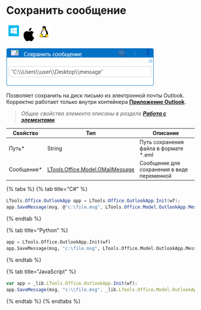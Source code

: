 # Сохранить сообщение

![](<../../../.gitbook/assets/image (100) (1) (1) (1) (1) (1) (1) (1) (2) (46).png>)

![](<../../../.gitbook/assets/Сохранить сообщение Exchange и Outlook.png>)

Позволяет сохранить на диск письмо из электронной почты Outlook. Корректно работает только внутри контейнера [**Приложение Outlook**](https://docs.primo-rpa.ru/primo-rpa/g\_elements/el\_basic/els\_outlook/el\_outlook\_app).

> _Общие свойства элемента описаны в разделе_ [_**Работа с элементами**_](https://docs.primo-rpa.ru/primo-rpa/primo-studio/process/elements)_._

| Свойство    | Тип                                                                        | Описание                                   |
| ----------- | -------------------------------------------------------------------------- | ------------------------------------------ |
| Путь\*      | String                                                                     | Путь сохранения файла в формате \*.eml     |
| Сообщение\* | [LTools.Office.Model.OMailMessage](../els\_mail/datatypes/omailmessage.md) | Сообщение для сохранения в виде переменной |

{% tabs %}
{% tab title="C#" %}
```csharp
LTools.Office.OutlookApp app = LTools.Office.OutlookApp.Init(wf);
app.SaveMessage(msg, @"c:\file.msg", LTools.Office.Model.OutlookApp.MessageFileTypes.MSG);
```
{% endtab %}

{% tab title="Python" %}
```python
app = LTools.Office.OutlookApp.Init(wf)
app.SaveMessage(msg, "c:\file.msg", LTools.Office.Model.OutlookApp.MessageFileTypes.MSG)
```
{% endtab %}

{% tab title="JavaScript" %}
```javascript
var app = _lib.LTools.Office.OutlookApp.Init(wf);
app.SaveMessage(msg, "c:\\file.msg", _lib.LTools.Office.Model.OutlookApp.MessageFileTypes.MSG);
```
{% endtab %}
{% endtabs %}
